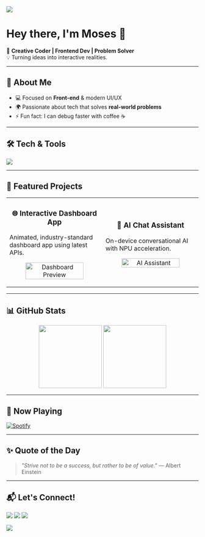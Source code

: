 <!-- Animated Banner -->
<img src="https://capsule-render.vercel.app/api?type=waving&color=gradient&height=200&section=header&text=Moses%20Makaka&fontSize=50&animation=fadeIn&fontAlignY=35" />

# Hey there, I'm Moses 👋  
🚀 **Creative Coder | Frontend Dev | Problem Solver**  
💡 Turning ideas into interactive realities.  

---

## 🚀 About Me  
- 💻 Focused on **Front-end** & modern UI/UX  
- 🌍 Passionate about tech that solves **real-world problems**  
- ⚡ Fun fact: I can debug faster with coffee ☕

---

## 🛠️ Tech & Tools
<p>
  <img src="https://skillicons.dev/icons?i=js,react,tailwind,html,css,nodejs,python,git,github,vscode" />
</p>

---

## 🌟 Featured Projects  
<table>
<tr>
<td width="50%">
<h3 align="center">🌐 Interactive Dashboard App</h3>
<p>Animated, industry-standard dashboard app using latest APIs.</p>
<p align="center">
  <a href="https://github.com/mosesmakaka/dashboard-app" target="_blank">
    <img src="https://github.com/mosesmakaka/dashboard-app/raw/main/preview.gif" alt="Dashboard Preview" width="80%" />
  </a>
</p>
</td>

<td width="50%">
<h3 align="center">🤖 AI Chat Assistant</h3>
<p>On-device conversational AI with NPU acceleration.</p>
<p align="center">
  <a href="https://github.com/mosesmakaka/ai-assistant" target="_blank">
    <img src="https://github.com/mosesmakaka/ai-assistant/raw/main/demo.gif" alt="AI Assistant" width="80%" />
  </a>
</p>
</td>
</tr>
</table>

---

## 📊 GitHub Stats
<p align="center">
  <img src="https://github-readme-stats.vercel.app/api?username=mosesmakaka&show_icons=true&theme=tokyonight" height="165" />
  <img src="https://github-readme-streak-stats.herokuapp.com/?user=mosesmakaka&theme=tokyonight" height="165" />
</p>

---

## 🎵 Now Playing
[![Spotify](https://novatorem.vercel.app/api/spotify)](https://open.spotify.com/user/yourspotifyid)

---

## ✨ Quote of the Day
<!-- Auto-updated with GitHub Actions -->
> _"Strive not to be a success, but rather to be of value."_ — Albert Einstein

---

## 📬 Let's Connect!
<p>
  <a href="https://www.linkedin.com/in/mosesmakaka/"><img src="https://img.shields.io/badge/-Moses%20Makaka-blue?style=flat&logo=Linkedin&logoColor=white" /></a>
  <a href="mailto:moses1makaka@gmail.com"><img src="https://img.shields.io/badge/Email-moses1makaka%40gmail.com-red" /></a>
  <a href="https://github.com/mosesmakaka"><img src="https://img.shields.io/badge/GitHub-mosesmakaka-lightgrey?logo=github" /></a>
</p>

<!-- Footer Animation -->
<img src="https://capsule-render.vercel.app/api?type=waving&color=gradient&height=100&section=footer" />

